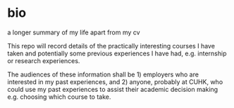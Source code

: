 # bio
a longer summary of my life apart from my cv 

This repo will record details of the practically interesting courses I have taken and potentially some previous experiences I have had, e.g. internship or research experiences.

The audiences of these information shall be 1) employers who are interested in my past experiences, and 2) anyone, probably at CUHK, who could use my past experiences to assist their academic decision making e.g. choosing which course to take.
